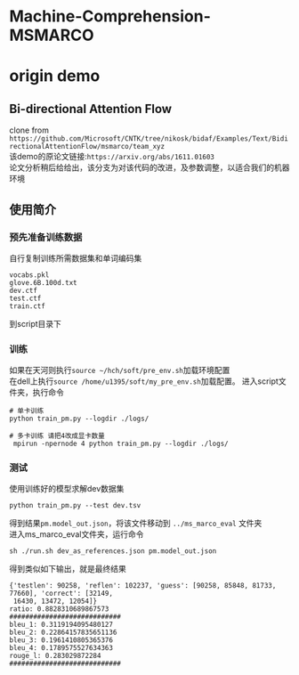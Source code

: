 # Machine-Comprehension-MSMARCO
# origin demo
## Bi-directional Attention Flow
clone from `https://github.com/Microsoft/CNTK/tree/nikosk/bidaf/Examples/Text/BidirectionalAttentionFlow/msmarco/team_xyz`  
该demo的原论文链接:`https://arxiv.org/abs/1611.01603`  
论文分析稍后给给出，该分支为对该代码的改进，及参数调整，以适合我们的机器环境
## 使用简介
### 预先准备训练数据
自行复制训练所需数据集和单词编码集
```
vocabs.pkl
glove.6B.100d.txt
dev.ctf
test.ctf
train.ctf
```
到script目录下
### 训练
如果在天河则执行`source ~/hch/soft/pre_env.sh`加载环境配置  
在dell上执行`source /home/u1395/soft/my_pre_env.sh`加载配置。
进入script文件夹，执行命令
```
# 单卡训练
python train_pm.py --logdir ./logs/

# 多卡训练 请把4改成显卡数量
 mpirun -npernode 4 python train_pm.py --logdir ./logs/
```
### 测试
使用训练好的模型求解dev数据集
```
python train_pm.py --test dev.tsv
```
得到结果`pm.model_out.json`，将该文件移动到 `../ms_marco_eval` 文件夹  
进入ms_marco_eval文件夹，运行命令
```
sh ./run.sh dev_as_references.json pm.model_out.json
```
得到类似如下输出，就是最终结果
```
{'testlen': 90258, 'reflen': 102237, 'guess': [90258, 85848, 81733, 77660], 'correct': [32149,
 16430, 13472, 12054]}
ratio: 0.8828310689867573
############################ 
bleu_1: 0.3119194095480127
bleu_2: 0.22864157835651136
bleu_3: 0.1961410805365376
bleu_4: 0.1789575527634363
rouge_l: 0.283029872284
############################ 
```